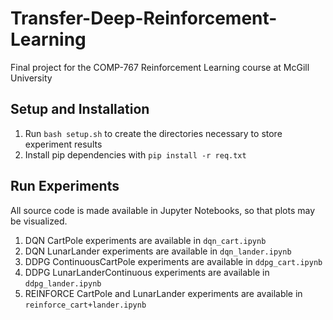 # Transfer-Deep-Reinforcement-Learning
Final project for the COMP-767 Reinforcement Learning course at McGill University

## Setup and Installation
1. Run `bash setup.sh` to create the directories necessary to store experiment results
2. Install pip dependencies with `pip install -r req.txt`

## Run Experiments
All source code is made available in Jupyter Notebooks, so that plots may be visualized.<br>
1. DQN CartPole experiments are available in `dqn_cart.ipynb`
2. DQN LunarLander experiments are available in `dqn_lander.ipynb`
3. DDPG ContinuousCartPole experiments are available in `ddpg_cart.ipynb`
4. DDPG LunarLanderContinuous experiments are available in `ddpg_lander.ipynb`
5. REINFORCE CartPole and LunarLander experiments are available in `reinforce_cart+lander.ipynb`
